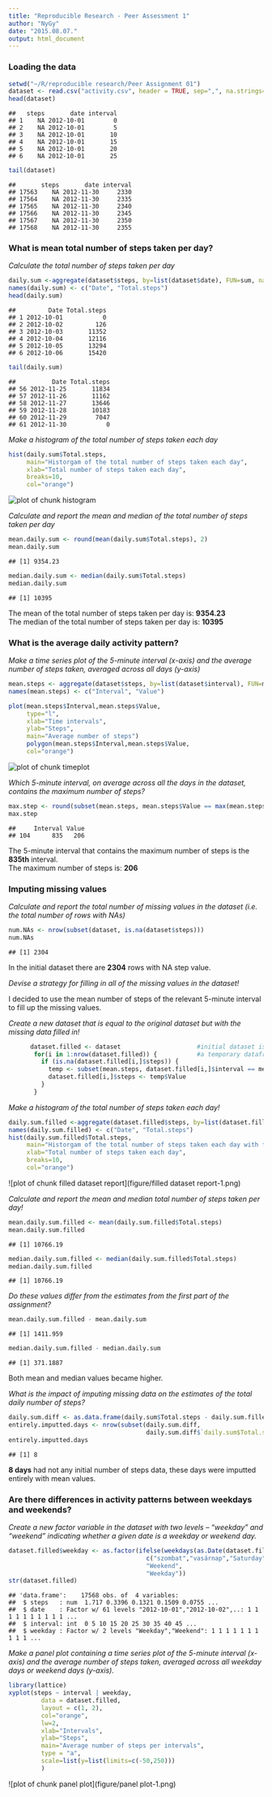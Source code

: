 ```yaml
---
title: "Reproducible Research - Peer Assessment 1"
author: "NyGy"
date: "2015.08.07."
output: html_document
---
```

### Loading the data

```r
setwd("~/R/reproducible research/Peer Assignment 01")
dataset <- read.csv("activity.csv", header = TRUE, sep=",", na.strings="NA")
head(dataset)
```

```
##   steps       date interval
## 1    NA 2012-10-01        0
## 2    NA 2012-10-01        5
## 3    NA 2012-10-01       10
## 4    NA 2012-10-01       15
## 5    NA 2012-10-01       20
## 6    NA 2012-10-01       25
```

```r
tail(dataset)
```

```
##       steps       date interval
## 17563    NA 2012-11-30     2330
## 17564    NA 2012-11-30     2335
## 17565    NA 2012-11-30     2340
## 17566    NA 2012-11-30     2345
## 17567    NA 2012-11-30     2350
## 17568    NA 2012-11-30     2355
```
### What is mean total number of steps taken per day? 

*Calculate the total number of steps taken per day*

```r
daily.sum <-aggregate(dataset$steps, by=list(dataset$date), FUN=sum, na.rm=TRUE)
names(daily.sum) <- c("Date", "Total.steps")
head(daily.sum)
```

```
##         Date Total.steps
## 1 2012-10-01           0
## 2 2012-10-02         126
## 3 2012-10-03       11352
## 4 2012-10-04       12116
## 5 2012-10-05       13294
## 6 2012-10-06       15420
```

```r
tail(daily.sum)
```

```
##          Date Total.steps
## 56 2012-11-25       11834
## 57 2012-11-26       11162
## 58 2012-11-27       13646
## 59 2012-11-28       10183
## 60 2012-11-29        7047
## 61 2012-11-30           0
```

*Make a histogram of the total number of steps taken each day*

```r
hist(daily.sum$Total.steps, 
     main="Historgam of the total number of steps taken each day", 
     xlab="Total number of steps taken each day",
     breaks=10,
     col="orange")
```

![plot of chunk histogram](figure/histogram-1.png) 

*Calculate and report the mean and median of the total number of steps taken per day*

```r
mean.daily.sum <- round(mean(daily.sum$Total.steps), 2)
mean.daily.sum 
```

```
## [1] 9354.23
```

```r
median.daily.sum <- median(daily.sum$Total.steps)
median.daily.sum
```

```
## [1] 10395
```
The mean  of the total number of steps taken per day is: **9354.23**  
The median of the total number of steps taken per day is: **10395**  

### What is the average daily activity pattern?

*Make a time series plot of the 5-minute interval (x-axis) and the average number of steps taken, averaged across all days (y-axis)*

```r
mean.steps <- aggregate(dataset$steps, by=list(dataset$interval), FUN=mean, na.rm=TRUE)
names(mean.steps) <- c("Interval", "Value")

plot(mean.steps$Interval,mean.steps$Value, 
     type="l",
     xlab="Time intervals",
     ylab="Steps",
     main="Average number of steps")
     polygon(mean.steps$Interval,mean.steps$Value, 
     col="orange")
```

![plot of chunk timeplot](figure/timeplot-1.png) 

*Which 5-minute interval, on average across all the days in the dataset, contains the maximum number of steps?*

```r
max.step <- round(subset(mean.steps, mean.steps$Value == max(mean.steps$Value)), 0)
max.step
```

```
##     Interval Value
## 104      835   206
```
The 5-minute interval that contains the maximum number of steps is the **835th** interval.  
The maximum number of steps is: **206**

### Imputing missing values

*Calculate and report the total number of missing values in the dataset (i.e. the total number of rows with NAs)*

```r
num.NAs <- nrow(subset(dataset, is.na(dataset$steps)))
num.NAs
```

```
## [1] 2304
```
In the initial dataset there are **2304** rows with NA step value.  

*Devise a strategy for filling in all of the missing values in the dataset!*

I decided to use the mean number of steps of the relevant 5-minute interval to fill up the missing values.  

*Create a new dataset that is equal to the original dataset but with the missing data filled in!*

```r
      dataset.filled <- dataset                     #initial dataset is duplicated
       for(i in 1:nrow(dataset.filled)) {           #a temporary dataframe is used to fill up NAs
         if (is.na(dataset.filled[i,]$steps)) {
           temp <- subset(mean.steps, dataset.filled[i,]$interval == mean.steps$Interval)
           dataset.filled[i,]$steps <- temp$Value
         }
       }
```


*Make a histogram of the total number of steps taken each day!*

```r
daily.sum.filled <-aggregate(dataset.filled$steps, by=list(dataset.filled$date), FUN=sum)
names(daily.sum.filled) <- c("Date", "Total.steps")
hist(daily.sum.filled$Total.steps, 
     main="Historgam of the total number of steps taken each day with filled NAs", 
     xlab="Total number of steps taken each day",
     breaks=10,
     col="orange")
```

![plot of chunk filled dataset report](figure/filled dataset report-1.png) 

*Calculate and report the mean and median total number of steps taken per day!*

```r
mean.daily.sum.filled <- mean(daily.sum.filled$Total.steps)
mean.daily.sum.filled
```

```
## [1] 10766.19
```

```r
median.daily.sum.filled <- median(daily.sum.filled$Total.steps)
median.daily.sum.filled
```

```
## [1] 10766.19
```

*Do these values differ from the estimates from the first part of the assignment?*

```r
mean.daily.sum.filled - mean.daily.sum
```

```
## [1] 1411.959
```

```r
median.daily.sum.filled - median.daily.sum
```

```
## [1] 371.1887
```
Both mean and median values became higher.

*What is the impact of imputing missing data on the estimates of the total daily number of steps?*

```r
daily.sum.diff <- as.data.frame(daily.sum$Total.steps - daily.sum.filled$Total.steps)
entirely.imputted.days <- nrow(subset(daily.sum.diff, 
                                      daily.sum.diff$`daily.sum$Total.steps - daily.sum.filled$Total.steps` != 0))
entirely.imputted.days
```

```
## [1] 8
```
**8 days** had not any initial number of steps data, these days were imputted entirely with mean values.

### Are there differences in activity patterns between weekdays and weekends?

*Create a new factor variable in the dataset with two levels – “weekday” and “weekend” indicating whether a given date is a weekday or weekend day.*

```r
dataset.filled$weekday <- as.factor(ifelse(weekdays(as.Date(dataset.filled$date)) %in% 
                                      c("szombat","vasárnap","Saturday","Sunday"), 
                                      "Weekend", 
                                      "Weekday")) 
str(dataset.filled)
```

```
## 'data.frame':	17568 obs. of  4 variables:
##  $ steps   : num  1.717 0.3396 0.1321 0.1509 0.0755 ...
##  $ date    : Factor w/ 61 levels "2012-10-01","2012-10-02",..: 1 1 1 1 1 1 1 1 1 1 ...
##  $ interval: int  0 5 10 15 20 25 30 35 40 45 ...
##  $ weekday : Factor w/ 2 levels "Weekday","Weekend": 1 1 1 1 1 1 1 1 1 1 ...
```

*Make a panel plot containing a time series plot of the 5-minute interval (x-axis) and the average number of steps taken, averaged across all weekday days or weekend days (y-axis).*

```r
library(lattice)
xyplot(steps ~ interval | weekday, 
         data = dataset.filled, 
         layout = c(1, 2),
         col="orange",
         lw=2,
         xlab="Intervals", 
         ylab="Steps", 
         main="Average number of steps per intervals", 
         type = "a",
         scale=list(y=list(limits=c(-50,250)))
         )
```

![plot of chunk panel plot](figure/panel plot-1.png) 
